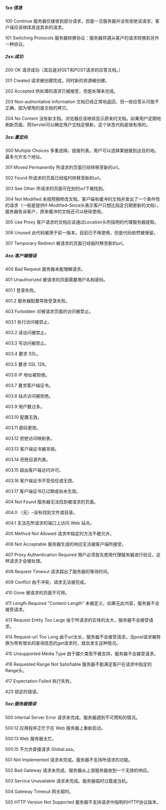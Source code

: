 ##### 1xx:信息
100 Continue
服务器仅接收到部分请求，但是一旦服务器并没有拒绝该请求，客户端应该继续发送其余的请求。

101 Switching Protocols
服务器转换协议：服务器将遵从客户的请求转换到另外一种协议。

##### 2xx:成功
200 OK
请求成功（其后是对GET和POST请求的应答文档。）

 201 Created
请求被创建完成，同时新的资源被创建。

202 Accepted
供处理的请求已被接受，但是处理未完成。

203 Non-authoritative Information
文档已经正常地返回，但一些应答头可能不正确，因为使用的是文档的拷贝。

204 No Content
没有新文档。浏览器应该继续显示原来的文档。如果用户定期地刷新页面，而Servlet可以确定用户文档足够新，这个状态代码是很有用的。

##### 3xx:重定向
300 Multiple Choices
多重选择。链接列表。用户可以选择某链接到达目的地。最多允许五个地址。

301 Moved Permanently
所请求的页面已经转移至新的url。

302 Found
所请求的页面已经临时转移至新的url。

303 See Other
所请求的页面可在别的url下被找到。

304 Not Modified
未按预期修改文档。客户端有缓冲的文档并发出了一个条件性的请求（一般是提供If-Modified-Since头表示客户只想比指定日期更新的文档）。服务器告诉客户，原来缓冲的文档还可以继续使用。

305 Use Proxy
客户请求的文档应该通过Location头所指明的代理服务器提取。

306 Unused
此代码被用于前一版本。目前已不再使用，但是代码依然被保留。

307 Temporary Redirect
被请求的页面已经临时移至新的url。

##### 4xx:客户端错误
400 Bad Request
服务器未能理解请求。

401 Unauthorized
被请求的页面需要用户名和密码。

401.1
登录失败。

401.2
服务器配置导致登录失败。

403 Forbidden
对被请求页面的访问被禁止。

403.1
执行访问被禁止。

403.2
读访问被禁止。

403.3
写访问被禁止。

403.4
要求 SSL。

403.5
要求 SSL 128。

403.6
IP 地址被拒绝。

403.7
要求客户端证书。

403.8
站点访问被拒绝。

403.9
用户数过多。

403.10
配置无效。

403.11
密码更改。

403.12
拒绝访问映射表。

403.13
客户端证书被吊销。

403.14
拒绝目录列表。

403.15
超出客户端访问许可。

403.16
客户端证书不受信任或无效。

403.17
客户端证书已过期或尚未生效。

404 Not Found
服务器无法找到被请求的页面。

404.0
（无）–没有找到文件或目录。

404.1
无法在所请求的端口上访问 Web 站点。

405 Method Not Allowed
请求中指定的方法不被允许。

406 Not Acceptable
服务器生成的响应无法被客户端所接受。

407 Proxy Authentication Required
用户必须首先使用代理服务器进行验证，这样请求才会被处理。

408 Request Timeout
请求超出了服务器的等待时间。

409 Conflict
由于冲突，请求无法被完成。

410 Gone
被请求的页面不可用。

411 Length Required
"Content-Length" 未被定义。如果无此内容，服务器不会接受请求。

413 Request Entity Too Large
由于所请求的实体的太大，服务器不会接受请求。

414 Request-url Too Long
由于url太长，服务器不会接受请求。当post请求被转换为带有很长的查询信息的get请求时，就会发生这种情况。

415 Unsupported Media Type
由于媒介类型不被支持，服务器不会接受请求。

416 Requested Range Not Satisfiable
服务器不能满足客户在请求中指定的Range头。

417 Expectation Failed
执行失败。

423
锁定的错误。

##### 5xx:服务器错误
500 Internal Server Error
请求未完成。服务器遇到不可预知的情况。

500.12
应用程序正忙于在 Web 服务器上重新启动。

500.13
Web 服务器太忙。

500.15
不允许直接请求 Global.asa。

501 Not Implemented
请求未完成。服务器不支持所请求的功能。

502 Bad Gateway
请求未完成。服务器从上游服务器收到一个无效的响应。

503 Service Unavailable
请求未完成。服务器临时过载或当机。

504 Gateway Timeout
网关超时。

505 HTTP Version Not Supported
服务器不支持请求中指明的HTTP协议版本。